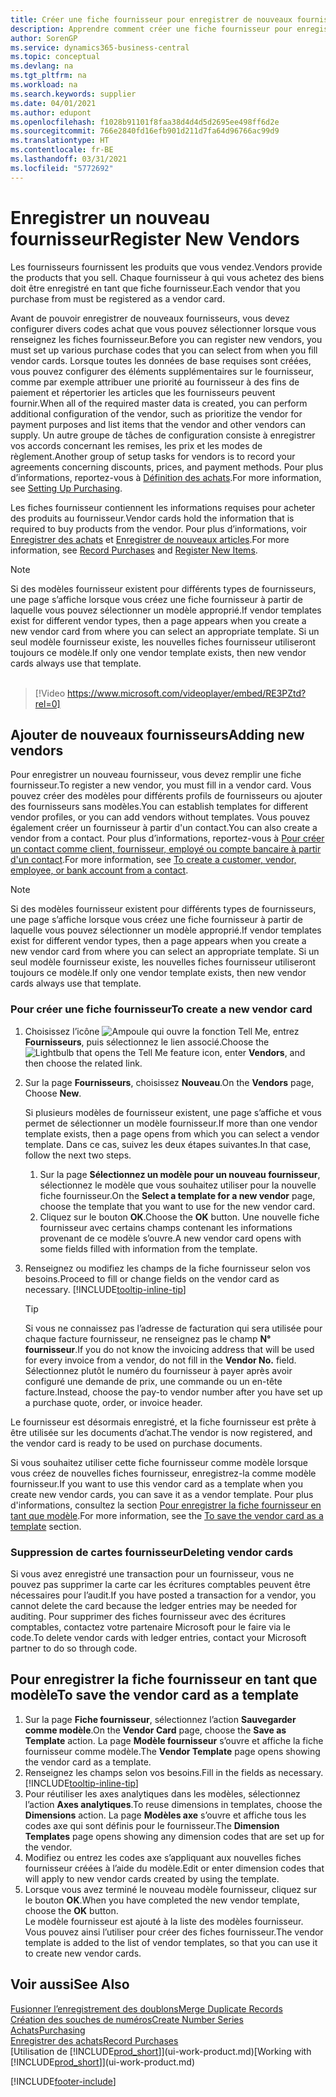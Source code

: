 ```yaml
---
title: Créer une fiche fournisseur pour enregistrer de nouveaux fournisseurs | Microsoft Docs
description: Apprendre comment créer une fiche fournisseur pour enregistrer un nouveau fournisseur.
author: SorenGP
ms.service: dynamics365-business-central
ms.topic: conceptual
ms.devlang: na
ms.tgt_pltfrm: na
ms.workload: na
ms.search.keywords: supplier
ms.date: 04/01/2021
ms.author: edupont
ms.openlocfilehash: f1028b91101f8faa38d4d4d5d2695ee498ff6d2e
ms.sourcegitcommit: 766e2840fd16efb901d211d7fa64d96766ac99d9
ms.translationtype: HT
ms.contentlocale: fr-BE
ms.lasthandoff: 03/31/2021
ms.locfileid: "5772692"
---
```

# <a name="register-new-vendors"></a><span data-ttu-id="180da-103">Enregistrer un nouveau fournisseur</span><span class="sxs-lookup"><span data-stu-id="180da-103">Register New Vendors</span></span>

<span data-ttu-id="180da-104">Les fournisseurs fournissent les produits que vous vendez.</span><span class="sxs-lookup"><span data-stu-id="180da-104">Vendors provide the products that you sell.</span></span> <span data-ttu-id="180da-105">Chaque fournisseur à qui vous achetez des biens doit être enregistré en tant que fiche fournisseur.</span><span class="sxs-lookup"><span data-stu-id="180da-105">Each vendor that you purchase from must be registered as a vendor card.</span></span>

<span data-ttu-id="180da-106">Avant de pouvoir enregistrer de nouveaux fournisseurs, vous devez configurer divers codes achat que vous pouvez sélectionner lorsque vous renseignez les fiches fournisseur.</span><span class="sxs-lookup"><span data-stu-id="180da-106">Before you can register new vendors, you must set up various purchase codes that you can select from when you fill vendor cards.</span></span> <span data-ttu-id="180da-107">Lorsque toutes les données de base requises sont créées, vous pouvez configurer des éléments supplémentaires sur le fournisseur, comme par exemple attribuer une priorité au fournisseur à des fins de paiement et répertorier les articles que les fournisseurs peuvent fournir.</span><span class="sxs-lookup"><span data-stu-id="180da-107">When all of the required master data is created, you can perform additional configuration of the vendor, such as prioritize the vendor for payment purposes and list items that the vendor and other vendors can supply.</span></span> <span data-ttu-id="180da-108">Un autre groupe de tâches de configuration consiste à enregistrer vos accords concernant les remises, les prix et les modes de règlement.</span><span class="sxs-lookup"><span data-stu-id="180da-108">Another group of setup tasks for vendors is to record your agreements concerning discounts, prices, and payment methods.</span></span> <span data-ttu-id="180da-109">Pour plus d’informations, reportez-vous à [Définition des achats](purchasing-setup-purchasing.md).</span><span class="sxs-lookup"><span data-stu-id="180da-109">For more information, see [Setting Up Purchasing](purchasing-setup-purchasing.md).</span></span>

<span data-ttu-id="180da-110">Les fiches fournisseur contiennent les informations requises pour acheter des produits au fournisseur.</span><span class="sxs-lookup"><span data-stu-id="180da-110">Vendor cards hold the information that is required to buy products from the vendor.</span></span> <span data-ttu-id="180da-111">Pour plus d’informations, voir [Enregistrer des achats](purchasing-how-record-purchases.md) et [Enregistrer de nouveaux articles](inventory-how-register-new-items.md).</span><span class="sxs-lookup"><span data-stu-id="180da-111">For more information, see [Record Purchases](purchasing-how-record-purchases.md) and [Register New Items](inventory-how-register-new-items.md).</span></span>

> [!NOTE]  
> <span data-ttu-id="180da-112">Si des modèles fournisseur existent pour différents types de fournisseurs, une page s’affiche lorsque vous créez une fiche fournisseur à partir de laquelle vous pouvez sélectionner un modèle approprié.</span><span class="sxs-lookup"><span data-stu-id="180da-112">If vendor templates exist for different vendor types, then a page appears when you create a new vendor card from where you can select an appropriate template.</span></span> <span data-ttu-id="180da-113">Si un seul modèle fournisseur existe, les nouvelles fiches fournisseur utiliseront toujours ce modèle.</span><span class="sxs-lookup"><span data-stu-id="180da-113">If only one vendor template exists, then new vendor cards always use that template.</span></span>
<br><br>  

> [!Video https://www.microsoft.com/videoplayer/embed/RE3PZtd?rel=0]

## <a name="adding-new-vendors"></a><span data-ttu-id="180da-114">Ajouter de nouveaux fournisseurs</span><span class="sxs-lookup"><span data-stu-id="180da-114">Adding new vendors</span></span>

<span data-ttu-id="180da-115">Pour enregistrer un nouveau fournisseur, vous devez remplir une fiche fournisseur.</span><span class="sxs-lookup"><span data-stu-id="180da-115">To register a new vendor, you must fill in a vendor card.</span></span> <span data-ttu-id="180da-116">Vous pouvez créer des modèles pour différents profils de fournisseurs ou ajouter des fournisseurs sans modèles.</span><span class="sxs-lookup"><span data-stu-id="180da-116">You can establish templates for different vendor profiles, or you can add vendors without templates.</span></span> <span data-ttu-id="180da-117">Vous pouvez également créer un fournisseur à partir d'un contact.</span><span class="sxs-lookup"><span data-stu-id="180da-117">You can also create a vendor from a contact.</span></span> <span data-ttu-id="180da-118">Pour plus d’informations, reportez-vous à [Pour créer un contact comme client, fournisseur, employé ou compte bancaire à partir d'un contact](marketing-create-contact-companies.md#to-create-a-customer-vendor-employee-or-bank-account-from-a-contact).</span><span class="sxs-lookup"><span data-stu-id="180da-118">For more information, see [To create a customer, vendor, employee, or bank account from a contact](marketing-create-contact-companies.md#to-create-a-customer-vendor-employee-or-bank-account-from-a-contact).</span></span>  

> [!NOTE]  
> <span data-ttu-id="180da-119">Si des modèles fournisseur existent pour différents types de fournisseurs, une page s’affiche lorsque vous créez une fiche fournisseur à partir de laquelle vous pouvez sélectionner un modèle approprié.</span><span class="sxs-lookup"><span data-stu-id="180da-119">If vendor templates exist for different vendor types, then a page appears when you create a new vendor card from where you can select an appropriate template.</span></span> <span data-ttu-id="180da-120">Si un seul modèle fournisseur existe, les nouvelles fiches fournisseur utiliseront toujours ce modèle.</span><span class="sxs-lookup"><span data-stu-id="180da-120">If only one vendor template exists, then new vendor cards always use that template.</span></span>  

### <a name="to-create-a-new-vendor-card"></a><span data-ttu-id="180da-121">Pour créer une fiche fournisseur</span><span class="sxs-lookup"><span data-stu-id="180da-121">To create a new vendor card</span></span>

1. <span data-ttu-id="180da-122">Choisissez l’icône ![Ampoule qui ouvre la fonction Tell Me](media/ui-search/search_small.png "Dites-moi ce que vous voulez faire"), entrez **Fournisseurs**, puis sélectionnez le lien associé.</span><span class="sxs-lookup"><span data-stu-id="180da-122">Choose the ![Lightbulb that opens the Tell Me feature](media/ui-search/search_small.png "Tell me what you want to do") icon, enter **Vendors**, and then choose the related link.</span></span>  
2. <span data-ttu-id="180da-123">Sur la page **Fournisseurs**, choisissez **Nouveau**.</span><span class="sxs-lookup"><span data-stu-id="180da-123">On the **Vendors** page, Choose **New**.</span></span>

    <span data-ttu-id="180da-124">Si plusieurs modèles de fournisseur existent, une page s’affiche et vous permet de sélectionner un modèle fournisseur.</span><span class="sxs-lookup"><span data-stu-id="180da-124">If more than one vendor template exists, then a page opens from which you can select a vendor template.</span></span> <span data-ttu-id="180da-125">Dans ce cas, suivez les deux étapes suivantes.</span><span class="sxs-lookup"><span data-stu-id="180da-125">In that case, follow the next two steps.</span></span>
    1. <span data-ttu-id="180da-126">Sur la page **Sélectionnez un modèle pour un nouveau fournisseur**, sélectionnez le modèle que vous souhaitez utiliser pour la nouvelle fiche fournisseur.</span><span class="sxs-lookup"><span data-stu-id="180da-126">On the **Select a template for a new vendor** page, choose the template that you want to use for the new vendor card.</span></span>
    2. <span data-ttu-id="180da-127">Cliquez sur le bouton **OK**.</span><span class="sxs-lookup"><span data-stu-id="180da-127">Choose the **OK** button.</span></span> <span data-ttu-id="180da-128">Une nouvelle fiche fournisseur avec certains champs contenant les informations provenant de ce modèle s’ouvre.</span><span class="sxs-lookup"><span data-stu-id="180da-128">A new vendor card opens with some fields filled with information from the template.</span></span>
3. <span data-ttu-id="180da-129">Renseignez ou modifiez les champs de la fiche fournisseur selon vos besoins.</span><span class="sxs-lookup"><span data-stu-id="180da-129">Proceed to fill or change fields on the vendor card as necessary.</span></span> [!INCLUDE[tooltip-inline-tip](includes/tooltip-inline-tip_md.md)]

    > [!TIP]  
    > <span data-ttu-id="180da-130">Si vous ne connaissez pas l’adresse de facturation qui sera utilisée pour chaque facture fournisseur, ne renseignez pas le champ **N° fournisseur**.</span><span class="sxs-lookup"><span data-stu-id="180da-130">If you do not know the invoicing address that will be used for every invoice from a vendor, do not fill in the **Vendor No.** field.</span></span> <span data-ttu-id="180da-131">Sélectionnez plutôt le numéro du fournisseur à payer après avoir configuré une demande de prix, une commande ou un en-tête facture.</span><span class="sxs-lookup"><span data-stu-id="180da-131">Instead, choose the pay-to vendor number after you have set up a purchase quote, order, or invoice header.</span></span>

<span data-ttu-id="180da-132">Le fournisseur est désormais enregistré, et la fiche fournisseur est prête à être utilisée sur les documents d’achat.</span><span class="sxs-lookup"><span data-stu-id="180da-132">The vendor is now registered, and the vendor card is ready to be used on purchase documents.</span></span>

<span data-ttu-id="180da-133">Si vous souhaitez utiliser cette fiche fournisseur comme modèle lorsque vous créez de nouvelles fiches fournisseur, enregistrez-la comme modèle fournisseur.</span><span class="sxs-lookup"><span data-stu-id="180da-133">If you want to use this vendor card as a template when you create new vendor cards, you can save it as a vendor template.</span></span> <span data-ttu-id="180da-134">Pour plus d'informations, consultez la section [Pour enregistrer la fiche fournisseur en tant que modèle](#to-save-the-vendor-card-as-a-template).</span><span class="sxs-lookup"><span data-stu-id="180da-134">For more information, see the [To save the vendor card as a template](#to-save-the-vendor-card-as-a-template) section.</span></span>

### <a name="deleting-vendor-cards"></a><span data-ttu-id="180da-135">Suppression de cartes fournisseur</span><span class="sxs-lookup"><span data-stu-id="180da-135">Deleting vendor cards</span></span>

<span data-ttu-id="180da-136">Si vous avez enregistré une transaction pour un fournisseur, vous ne pouvez pas supprimer la carte car les écritures comptables peuvent être nécessaires pour l’audit.</span><span class="sxs-lookup"><span data-stu-id="180da-136">If you have posted a transaction for a vendor, you cannot delete the card because the ledger entries may be needed for auditing.</span></span> <span data-ttu-id="180da-137">Pour supprimer des fiches fournisseur avec des écritures comptables, contactez votre partenaire Microsoft pour le faire via le code.</span><span class="sxs-lookup"><span data-stu-id="180da-137">To delete vendor cards with ledger entries, contact your Microsoft partner to do so through code.</span></span>

## <a name="to-save-the-vendor-card-as-a-template"></a><span data-ttu-id="180da-138">Pour enregistrer la fiche fournisseur en tant que modèle</span><span class="sxs-lookup"><span data-stu-id="180da-138">To save the vendor card as a template</span></span>

1. <span data-ttu-id="180da-139">Sur la page **Fiche fournisseur**, sélectionnez l’action **Sauvegarder comme modèle**.</span><span class="sxs-lookup"><span data-stu-id="180da-139">On the **Vendor Card** page, choose the **Save as Template** action.</span></span> <span data-ttu-id="180da-140">La page **Modèle fournisseur** s’ouvre et affiche la fiche fournisseur comme modèle.</span><span class="sxs-lookup"><span data-stu-id="180da-140">The **Vendor Template** page opens showing the vendor card as a template.</span></span>
2. <span data-ttu-id="180da-141">Renseignez les champs selon vos besoins.</span><span class="sxs-lookup"><span data-stu-id="180da-141">Fill in the fields as necessary.</span></span> [!INCLUDE[tooltip-inline-tip](includes/tooltip-inline-tip_md.md)]
3. <span data-ttu-id="180da-142">Pour réutiliser les axes analytiques dans les modèles, sélectionnez l’action **Axes analytiques**.</span><span class="sxs-lookup"><span data-stu-id="180da-142">To reuse dimensions in templates, choose the **Dimensions** action.</span></span> <span data-ttu-id="180da-143">La page **Modèles axe** s’ouvre et affiche tous les codes axe qui sont définis pour le fournisseur.</span><span class="sxs-lookup"><span data-stu-id="180da-143">The **Dimension Templates** page opens showing any dimension codes that are set up for the vendor.</span></span>
4. <span data-ttu-id="180da-144">Modifiez ou entrez les codes axe s’appliquant aux nouvelles fiches fournisseur créées à l’aide du modèle.</span><span class="sxs-lookup"><span data-stu-id="180da-144">Edit or enter dimension codes that will apply to new vendor cards created by using the template.</span></span>
5. <span data-ttu-id="180da-145">Lorsque vous avez terminé le nouveau modèle fournisseur, cliquez sur le bouton **OK**.</span><span class="sxs-lookup"><span data-stu-id="180da-145">When you have completed the new vendor template, choose the **OK** button.</span></span>  
   <span data-ttu-id="180da-146">Le modèle fournisseur est ajouté à la liste des modèles fournisseur. Vous pouvez ainsi l’utiliser pour créer des fiches fournisseur.</span><span class="sxs-lookup"><span data-stu-id="180da-146">The vendor template is added to the list of vendor templates, so that you can use it to create new vendor cards.</span></span>

## <a name="see-also"></a><span data-ttu-id="180da-147">Voir aussi</span><span class="sxs-lookup"><span data-stu-id="180da-147">See Also</span></span>

[<span data-ttu-id="180da-148">Fusionner l’enregistrement des doublons</span><span class="sxs-lookup"><span data-stu-id="180da-148">Merge Duplicate Records</span></span>](sales-how-merge-duplicate-records.md)  
[<span data-ttu-id="180da-149">Création des souches de numéros</span><span class="sxs-lookup"><span data-stu-id="180da-149">Create Number Series</span></span>](ui-create-number-series.md)  
[<span data-ttu-id="180da-150">Achats</span><span class="sxs-lookup"><span data-stu-id="180da-150">Purchasing</span></span>](purchasing-manage-purchasing.md)  
[<span data-ttu-id="180da-151">Enregistrer des achats</span><span class="sxs-lookup"><span data-stu-id="180da-151">Record Purchases</span></span>](purchasing-how-record-purchases.md)  
<span data-ttu-id="180da-152">[Utilisation de [!INCLUDE[prod_short](includes/prod_short.md)]](ui-work-product.md)</span><span class="sxs-lookup"><span data-stu-id="180da-152">[Working with [!INCLUDE[prod_short](includes/prod_short.md)]](ui-work-product.md)</span></span>  

[!INCLUDE[footer-include](includes/footer-banner.md)]